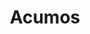 ---
blog: https://acumos.org/blog
logohandle: acumos
sort: acumos
title: Acumos
twitter: https://x.com/AcumosAI
website: https://www.acumos.org/
---